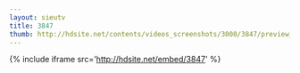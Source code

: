 ```yaml
---
layout: sieutv
title: 3847
thumb: http://hdsite.net/contents/videos_screenshots/3000/3847/preview_360p.mp4.jpg
---
```

{% include iframe src='http://hdsite.net/embed/3847' %}
 

